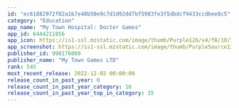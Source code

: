 ```yaml
---
id: "ec61882972f02a1b7e40b50e9c7d1d92dd7bf5983fe3f5dbdcf9433ccdbee8c5"
category: "Education"
app_name: "My Town Hospital: Doctor Games"
app_id: 6444211856
app_icon: https://is1-ssl.mzstatic.com/image/thumb/Purple126/v4/f8/10/77/f81077a5-1207-e938-8e89-d44b83b779f6/AppIcon-0-0-1x_U007emarketing-0-0-0-7-0-0-sRGB-0-0-0-GLES2_U002c0-512MB-85-220-0-0.png/1024x1024bb.png
app_screenshot: https://is1-ssl.mzstatic.com/image/thumb/PurpleSource112/v4/36/5a/55/365a5584-a2e8-a184-686f-4136713adb24/395567c9-bd4d-4975-bb8c-e0e0617ca46d_1_2688_x_1242.jpg/2688x1242bb.png
publisher_id: 998176000
publisher_name: "My Town Games LTD"
rank: 545
most_recent_release: 2022-12-02 00:00:00
release_count_in_past_year: 0
release_count_in_past_year_category: 16
release_count_in_past_year_top_in_category: 35
---
```

